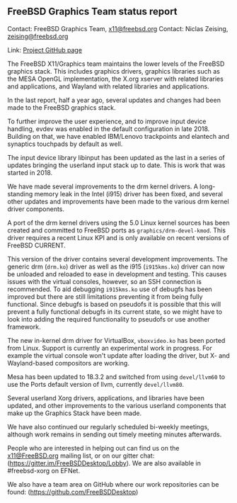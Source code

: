 ## FreeBSD Graphics Team status report ##

Contact: FreeBSD Graphics Team, <x11@freebsd.org>
Contact: Niclas Zeising, <zeising@freebsd.org>

Link:	 [Project GitHub page](https://github.com/FreeBSDDesktop)

The FreeBSD X11/Graphics team maintains the lower levels of the FreeBSD graphics
stack.
This includes graphics drivers, graphics libraries such as the
MESA OpenGL implementation, the X.org xserver with related libraries and
applications, and Wayland with related libraries and applications.

In the last report, half a year ago, several updates and changes had been made
to the FreeBSD graphics stack.

To further improve the user experience, and to improve input device handling,
evdev was enabled in the default configuration in late 2018.  Building on that,
we have enabled IBM/Lenovo trackpoints and elantech and synaptics touchpads by
default as well.

The input device library libinput has been updated as the last in a series of
updates bringing the userland input stack up to date.
This is work that was started in 2018.

We have made several improvements to the drm kernel drivers.
A long-standing memory leak in the Intel (i915) driver has been fixed, and
several other updates and improvements have been made to the various drm
kernel driver components.

A port of the drm kernel drivers using the 5.0 Linux kernel sources has been
created and committed to FreeBSD ports as `graphics/drm-devel-kmod`.
This driver requires a recent Linux KPI and is only available on recent
versions of FreeBSD CURRENT.

This version of the driver contains several development improvements.
The generic drm (`drm.ko`) driver as well as the i915 (`i915kms.ko`) driver
can now be unloaded and reloaded to ease in development and testing.
This causes issues with the virtual consoles, however, so an SSH connection is
recommended.
To aid debugging `i915kms.ko` use of debugfs has been improved but there are
still limitations preventing it from being fully functional.
Since debugfs is based on pseudofs it is possible that this will prevent a fully
functional debugfs in its current state, so we might have to look into adding
the required functionality to pseudofs or use another framework.

The new in-kernel drm driver for VirtualBox, `vboxvideo.ko` has been ported from
Linux.
Support is currently an experimental work in progress.
For example the virtual console won't update after loading the driver, but X-
and Wayland-based compositors are working.

Mesa has been updated to 18.3.2 and switched from using `devel/llvm60` to use
the Ports default version of llvm, currently `devel/llvm80`.

Several userland Xorg drivers, applications, and libraries have been updated,
and other improvements to the various userland components that make up the
Graphics Stack have been made.

We have also continued our regularly scheduled bi-weekly meetings, although work
remains in sending out timely meeting minutes afterwards.

People who are interested in helping out can find us on the x11@FreeBSD.org
mailing list, or on our gitter chat: (https://gitter.im/FreeBSDDesktop/Lobby).
We are also available in #freebsd-xorg on EFNet.

We also have a team area on GitHub where our work repositories can be found:
(https://github.com/FreeBSDDesktop)
